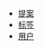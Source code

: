 * [提案](https://code.aliyun.com/hongjianguo/hjg-enterprise/wikis/proposal)
* [标签](https://code.aliyun.com/hongjianguo/hjg-enterprise/wikis/tag)
* [用户](https://code.aliyun.com/hongjianguo/hjg-enterprise/wikis/user)